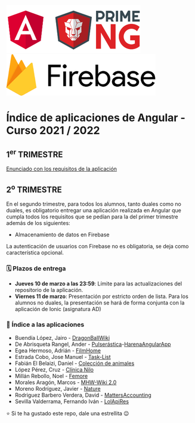 <img width="360px" src="angular-y-primeng.png">&nbsp;&nbsp;&nbsp;&nbsp;&nbsp;&nbsp;<img width="400px" src="firebase_v2.png">

# Índice de aplicaciones de Angular - Curso 2021 / 2022

## 1<sup>er</sup> TRIMESTRE

[Enunciado con los requisitos de la aplicación](trabajo_angular_v2.pdf)

## 2<sup>o</sup> TRIMESTRE

En el segundo trimestre, para todos los alumnos, tanto duales como no duales, es obligatorio entregar una aplicación realizada en Angular que cumpla todos los requisitos que se pedían para la del primer trimestre además de los siguientes:
* Almacenamiento de datos en Firebase

La autenticación de usuarios con Firebase no es obligatoria, se deja como característica opcional.

### 🗓️ Plazos de entrega

* **Jueves 10 de marzo a las 23:59**: Límite para las actualizaciones del repositorio de la aplicación. 
* **Viernes 11 de marzo**: Presentación por estricto orden de lista. Para los alumnos no duales, la presentación se hará de forma conjunta con la aplicación de Ionic (asignatura AD)

### :iphone: Índice a las aplicaciones
* Buendía López, Jairo - [DragonBallWiki](https://github.com/jairobuendia/DragonBallWiki)
* De Abrisqueta Rangel, Ander - [Pulserástica](https://github.com/AnderDeAbrisqueta/pulserastica)-[HarenaAngularApp](https://github.com/AnderDeAbrisqueta/HarenaAngularApp)
* Egea Hermoso, Adrián - [FilmHome](https://github.com/AdrianEgeaHermoso/FilmHome_Angular)
* Estrada Cobo, Jose Manuel - [Task-List](https://github.com/JoseEstradaC/task-list)
* Fabián El Belaizi, Daniel - [Colección de animales](https://github.com/Danny-06/Coleccion-de-animales-domesticos-angular-v2)
* López Pérez, Cruz - [Clínica Nilo](https://github.com/mcruzlp/clinicaniloangularappMarzoVersion)
* Millán Rebollo, Noel - [Femore](https://github.com/NoelMillan/angular-project)
* Morales Aragón, Marcos - [MHW-Wiki 2.0](https://github.com/MarcosMoralesAragon/MHW-Wiki/tree/2.0)
* Moreno Rodríguez, Javier - [Nature](https://github.com/Javiemr/AngularProjecto)
* Rodriguez Barbero Verdera, David - [MattersAccounting](https://github.com/Davidrbv/MatterAccounting)
* Sevilla Valderrama, Fernando Iván - [LolApiRes](https://github.com/FESEVA/angular-lolApiRes)

:star: Si te ha gustado este repo, dale una estrellita :wink:
